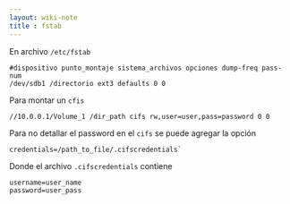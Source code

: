```yaml
---
layout: wiki-note
title : fstab
---
```

En archivo `/etc/fstab`

    #dispositivo punto_montaje sistema_archivos opciones dump-freq pass-num
    /dev/sdb1 /directorio ext3 defaults 0 0

Para montar un `cfis`

    //10.0.0.1/Volume_1 /dir_path cifs rw,user=user,pass=password 0 0

Para no detallar el password en el `cifs` se puede agregar la opción

    credentials=/path_to_file/.cifscredentials`

Donde el archivo `.cifscredentials` contiene

    username=user_name
    password=user_pass
